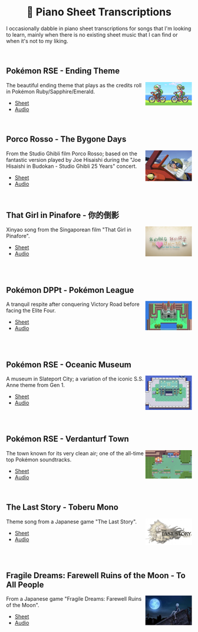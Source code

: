 <div align="center">
  <h1 align="center">🎹 Piano Sheet Transcriptions</h1>
</div>

I occasionally dabble in piano sheet transcriptions for songs that I'm looking to learn, mainly when there is no existing sheet music that I can find or when it's not to my liking.

<br />

## Pokémon RSE - Ending Theme

<a href='#'><img align="right" width="25%" alt="Pokémon RSE - Ending Theme" src="./images/pokemon-rse-credits.gif" /></a>

The beautiful ending theme that plays as the credits roll in Pokémon Ruby/Sapphire/Emerald.

- [Sheet](./sheet-music/pokemon-rse-ending-theme.pdf?raw=true)
- [Audio](https://www.youtube.com/watch?v=KmlFDnsT4Zk)

<br />

## Porco Rosso - The Bygone Days

<a href='#'><img align="right" width="25%" alt="Porco Rosso - The Bygone Days" src="./images/porco-rosso.jpg" /></a>

From the Studio Ghibli film Porco Rosso; based on the fantastic version played by Joe Hisaishi during the "Joe Hisaishi in Budokan - Studio Ghibli 25 Years" concert.

- [Sheet](./sheet-music/porco-rosso-the-bygone-days.pdf?raw=true)
- [Audio](https://www.youtube.com/watch?v=QsowHW0t7CA)

<br />

## That Girl in Pinafore - 你的倒影

<a href='#'><img align="right" width="25%" alt="That Girl in Pinafore - 你的倒影" src="./images/that-girl-in-pinafore.jpg" /></a>

Xinyao song from the Singaporean film "That Girl in Pinafore".

- [Sheet](./sheet-music/that-girl-in-pinafore-ni-de-dao-ying.pdf?raw=true)
- [Audio](https://www.youtube.com/watch?v=27VqrAfj6OU)

<br /><br />

## Pokémon DPPt - Pokémon League

<!-- source: https://i1.sndcdn.com/artworks-000325264624-pcbcsf-t500x500.jpg -->
<a href='#'><img align="right" width="25%" alt="Pokémon DPPt - Pokémon League" src="./images/pokemon-league.jpg" /></a>

A tranquil respite after conquering Victory Road before facing the Elite Four.

- [Sheet](./sheet-music/pokemon-dppt-pokemon-league.pdf?raw=true)
- [Audio](https://www.youtube.com/watch?v=h1eBGWxAs74)

<br /><br />

## Pokémon RSE - Oceanic Museum

<!-- source: https://static.wikia.nocookie.net/pokemon/images/5/56/Oceanic_Museum%28E%29.png/revision/latest?cb=20111217184020 -->
<a href='#'><img align="right" width="25%" alt="Pokémon RSE - Oceanic Museum" src="./images/oceanic-museum.webp" /></a>

A museum in Slateport City; a variation of the iconic S.S. Anne theme from Gen 1.

- [Sheet](./sheet-music/pokemon-rse-oceanic-museum.pdf?raw=true)
- [Audio](https://www.youtube.com/watch?v=gXDpynALaFM)

<br /><br />

## Pokémon RSE - Verdanturf Town

<!-- source: https://pianu.com/wp-content/uploads/2019/10/download-2.jpg -->
<a href='#'><img align="right" width="25%" alt="Pokémon RSE - Verdanturf Town" src="./images/verdanturf-town.jpg" /></a>

The town known for its very clean air; one of the all-time top Pokémon soundtracks.

- [Sheet](./sheet-music/pokemon-rse-verdanturf-town.pdf?raw=true)
- [Audio](https://www.youtube.com/watch?v=MHFBO-ASaE8)

<br />

## The Last Story - Toberu Mono

<!-- source: https://www.wired.com/images_blogs/gamelife/2012/02/last-story-660.jpg -->
<a href='#'><img align="right" width="25%" alt="Pokémon RSE - Verdanturf Town" src="./images/the-last-story.jpg" /></a>

Theme song from a Japanese game "The Last Story".

- [Sheet](./sheet-music/the-last-story-toberu-mono.pdf?raw=true)
- [Audio](https://www.youtube.com/watch?v=zDiEIzDa5VM)

<br /><br />

## Fragile Dreams: Farewell Ruins of the Moon - To All People

<a href='#'><img align="right" width="25%" alt="Fragile Dreams: Farewell Ruins of the Moon - To All People" src="./images/fragile-dreams-farewell-ruins-of-the-moon.jpg" /></a>

From a Japanese game "Fragile Dreams: Farewell Ruins of the Moon".

- [Sheet](./sheet-music/fragile-dreams-farewell-ruins-of-the-moon-to-all-people.pdf?raw=true)
- [Audio](https://www.youtube.com/watch?v=2pPsJd6bPOM)
